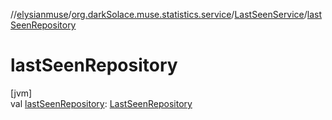 //[elysianmuse](../../../index.md)/[org.darkSolace.muse.statistics.service](../index.md)/[LastSeenService](index.md)/[lastSeenRepository](last-seen-repository.md)

# lastSeenRepository

[jvm]\
val [lastSeenRepository](last-seen-repository.md): [LastSeenRepository](../../org.darkSolace.muse.statistics.repository/-last-seen-repository/index.md)
